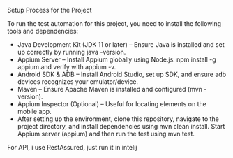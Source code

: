 Setup Process for the Project

To run the test automation for this project, you need to install the following tools and dependencies:
- Java Development Kit (JDK 11 or later) – Ensure Java is installed and set up correctly by running java -version.
- Appium Server – Install Appium globally using Node.js: npm install -g appium and verify with appium -v.
- Android SDK & ADB – Install Android Studio, set up SDK, and ensure adb devices recognizes your emulator/device.
- Maven – Ensure Apache Maven is installed and configured (mvn -version).
- Appium Inspector (Optional) – Useful for locating elements on the mobile app.
- After setting up the environment, clone this repository, navigate to the project directory, and install dependencies using mvn clean install. Start Appium server (appium) and then run the test using mvn test.

For API, i use RestAssured, just run it in intelij
